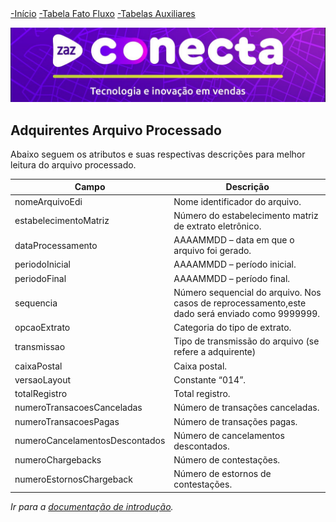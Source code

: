 <div class="sidebar">
  <a class="active" href="https://zazccordeiro.github.io/schema/"> -Início</a>
  <a href="https://zazccordeiro.github.io/schema/docFatoFluxo.html"> -Tabela Fato Fluxo</a>
  <a href="https://zazccordeiro.github.io/schema/docTabelaAuxiliar.html"> -Tabelas Auxiliares</a>
</div>

![ZAZ Conecta](img/conecta.jpg)


## Adquirentes Arquivo Processado

Abaixo seguem os atributos e suas respectivas descrições para melhor leitura do arquivo processado.


Campo     |    Descrição
--------- | ---------------------------------------------
nomeArquivoEdi | Nome identificador do arquivo.
estabelecimentoMatriz |  Número do estabelecimento matriz de extrato eletrônico.
dataProcessamento | AAAAMMDD – data em que o arquivo foi gerado.
periodoInicial | AAAAMMDD – período inicial.
periodoFinal | AAAAMMDD – período final.
sequencia | Número sequencial do arquivo. Nos casos de reprocessamento,este dado será enviado como 9999999.
opcaoExtrato | Categoria do tipo de extrato.
transmissao | Tipo de transmissão do arquivo (se refere a adquirente)
caixaPostal | Caixa postal.
versaoLayout | Constante “014”.
totalRegistro | Total registro.
numeroTransacoesCanceladas | Número de transações canceladas.
numeroTransacoesPagas | Número de transações pagas.
numeroCancelamentosDescontados | Número de cancelamentos descontados.
numeroChargebacks | Número de contestações.
numeroEstornosChargeback | Número de estornos de contestações.


_Ir para a [documentação de introdução](index.md)._
 
 <!-- END graphql-markdown -->